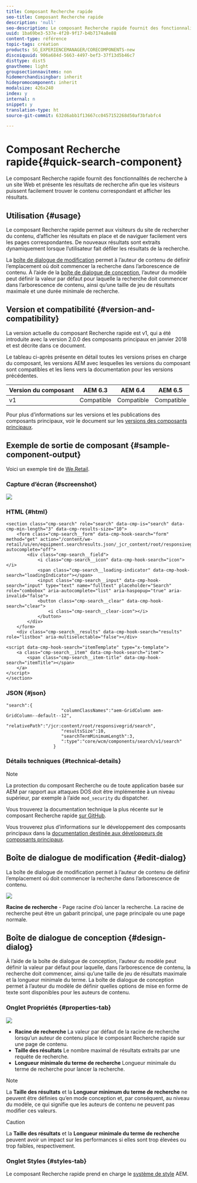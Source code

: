 ```yaml
---
title: Composant Recherche rapide
seo-title: Composant Recherche rapide
description: 'null'
seo-description: Le composant Recherche rapide fournit des fonctionnalités de recherche à un site web et présente les résultats de recherche afin que les visiteurs puissent effectuer des recherches sur le site et filtrer les résultats.
uuid: 1ba69be3-537e-4f20-9f17-b4b7174a8e88
content-type: référence
topic-tags: création
products: SG_EXPERIENCEMANAGER/CORECOMPONENTS-new
discoiquuid: 906a684d-5663-4497-bef3-37f13d5b46c7
disttype: dist5
gnavtheme: light
groupsectionnavitems: non
hidemerchandisingbar: inherit
hidepromocomponent: inherit
modalsize: 426x240
index: y
internal: n
snippet: y
translation-type: ht
source-git-commit: 632d6abb1f13667cc0457152268d50af3bfabfc4

---
```



# Composant Recherche rapide{#quick-search-component}

Le composant Recherche rapide fournit des fonctionnalités de recherche à un site Web et présente les résultats de recherche afin que les visiteurs puissent facilement trouver le contenu correspondant et afficher les résultats.

## Utilisation {#usage}

Le composant Recherche rapide permet aux visiteurs du site de rechercher du contenu, d’afficher les résultats en place et de naviguer facilement vers les pages correspondantes. De nouveaux résultats sont extraits dynamiquement lorsque l’utilisateur fait défiler les résultats de la recherche.

La [boîte de dialogue de modification](#edit-dialog) permet à l’auteur de contenu de définir l’emplacement où doit commencer la recherche dans l’arborescence de contenu. À l’aide de la [boîte de dialogue de conception](#design-dialog), l’auteur du modèle peut définir la valeur par défaut pour laquelle la recherche doit commencer dans l’arborescence de contenu, ainsi qu’une taille de jeu de résultats maximale et une durée minimale de recherche.

## Version et compatibilité {#version-and-compatibility}

La version actuelle du composant Recherche rapide est v1, qui a été introduite avec la version 2.0.0 des composants principaux en janvier 2018 et est décrite dans ce document.

Le tableau ci-après présente en détail toutes les versions prises en charge du composant, les versions AEM avec lesquelles les versions du composant sont compatibles et les liens vers la documentation pour les versions précédentes.

| Version du composant | AEM 6.3 | AEM 6.4 | AEM 6.5 |
|--- |--- |--- |--- |
| v1 | Compatible | Compatible | Compatible |

Pour plus d’informations sur les versions et les publications des composants principaux, voir le document sur les [versions des composants principaux](versions.md).

## Exemple de sortie de composant {#sample-component-output}

Voici un exemple tiré de [We.Retail](https://helpx.adobe.com/experience-manager/6-5/sites/developing/using/we-retail.html).

### Capture d’écran {#screenshot}

![](assets/screen_shot_2018-01-19at094248.png)

### HTML {#html}

```
<section class="cmp-search" role="search" data-cmp-is="search" data-cmp-min-length="3" data-cmp-results-size="10">
    <form class="cmp-search__form" data-cmp-hook-search="form" method="get" action="/content/we-retail/us/en/equipment.searchresults.json/_jcr_content/root/responsivegrid/search" autocomplete="off">
        <div class="cmp-search__field">
            <i class="cmp-search__icon" data-cmp-hook-search="icon"></i>
            <span class="cmp-search__loading-indicator" data-cmp-hook-search="loadingIndicator"></span>
            <input class="cmp-search__input" data-cmp-hook-search="input" type="text" name="fulltext" placeholder="Search" role="combobox" aria-autocomplete="list" aria-haspopup="true" aria-invalid="false">
            <button class="cmp-search__clear" data-cmp-hook-search="clear">
                <i class="cmp-search__clear-icon"></i>
            </button>
        </div>
    </form>
    <div class="cmp-search__results" data-cmp-hook-search="results" role="listbox" aria-multiselectable="false"></div>
    
<script data-cmp-hook-search="itemTemplate" type="x-template">
    <a class="cmp-search__item" data-cmp-hook-search="item">
        <span class="cmp-search__item-title" data-cmp-hook-search="itemTitle"></span>
    </a>
</script>
</section>
```

### JSON {#json}

```
"search":{  
                     "columnClassNames":"aem-GridColumn aem-GridColumn--default--12",
                     "relativePath":"/jcr:content/root/responsivegrid/search",
                     "resultsSize":10,
                     "searchTermMinimumLength":3,
                     ":type":"core/wcm/components/search/v1/search"
                  }
```

### Détails techniques {#technical-details}

>[!NOTE]
>
>La protection du composant Recherche ou de toute application basée sur AEM par rapport aux attaques DOS doit être implémentée à un niveau supérieur, par exemple à l’aide `mod_security` du dispatcher.

Vous trouverez la documentation technique la plus récente sur le composant Recherche rapide [sur GitHub](https://github.com/adobe/aem-core-wcm-components/blob/master/content/src/content/jcr_root/apps/core/wcm/components/search/v1/search).

Vous trouverez plus d’informations sur le développement des composants principaux dans la [documentation destinée aux développeurs de composants principaux](developing.md).

## Boîte de dialogue de modification {#edit-dialog}

La boîte de dialogue de modification permet à l’auteur de contenu de définir l’emplacement où doit commencer la recherche dans l’arborescence de contenu.

![](assets/screen_shot_2018-04-03at120132.png)

**Racine de recherche** - Page racine d’où lancer la recherche. La racine de recherche peut être un gabarit principal, une page principale ou une page normale.

## Boîte de dialogue de conception {#design-dialog}

À l’aide de la boîte de dialogue de conception, l’auteur du modèle peut définir la valeur par défaut pour laquelle, dans l’arborescence de contenu, la recherche doit commencer, ainsi qu’une taille de jeu de résultats maximale et la longueur minimale du terme. La boîte de dialogue de conception permet à l’auteur du modèle de définir quelles options de mise en forme de texte sont disponibles pour les auteurs de contenu.

### Onglet Propriétés {#properties-tab}

![](assets/screen_shot_2018-04-03at120028.png)

* **Racine de recherche**
La valeur par défaut de la racine de recherche lorsqu’un auteur de contenu place le composant Recherche rapide sur une page de contenu.
* **Taille des résultats**
Le nombre maximal de résultats extraits par une requête de recherche.
* **Longueur minimale du terme de recherche**
Longueur minimale du terme de recherche pour lancer la recherche.

>[!NOTE]
>
>La **Taille des résultats** et la **Longueur minimum du terme de recherche** ne peuvent être définies qu’en mode conception et, par conséquent, au niveau du modèle, ce qui signifie que les auteurs de contenu ne peuvent pas modifier ces valeurs.

>[!CAUTION]
>
>La **Taille des résultats** et la **Longueur minimale du terme de recherche** peuvent avoir un impact sur les performances si elles sont trop élevées ou trop faibles, respectivement.

### Onglet Styles {#styles-tab}

Le composant Recherche rapide prend en charge le [système de style](authoring.md#component-styling) AEM.